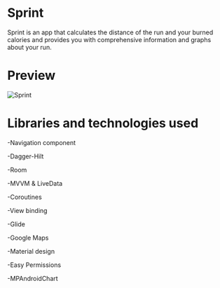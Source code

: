 # Sprint
Sprint is an app that calculates the distance of the run and your burned  calories and provides you with comprehensive information and graphs about your run.

# Preview
![Sprint](https://user-images.githubusercontent.com/73345730/233233398-91e4a664-3ee7-496d-8f8d-07a71b84fefb.jpg)

# Libraries and technologies used

-Navigation component

-Dagger-Hilt

-Room 

-MVVM & LiveData

-Coroutines 

-View binding 

-Glide 

-Google Maps

-Material design

-Easy Permissions

-MPAndroidChart
